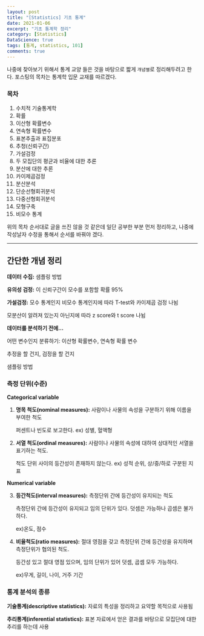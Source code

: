 ```yaml
---
layout: post
title: "[Statistics] 기초 통계"
date: 2021-01-06
excerpt: "기초 통계학 정리"
category: [Statistics]
DataScience: true
tags: [통계, statistics, 101]
comments: true
---
```


나중에 찾아보기 위해서 통계 교양 들은 것을 바탕으로 짧게 `개념별`로 정리해두려고 한다.
포스팅의 목차는 통계학 입문 교재를 따르겠다.

### 목차
1. 수치적 기술통계학
2. 확률
3. 이산형 확률변수
4. 연속형 확률변수
5. 표본추출과 표집분포
6. 추청(신뢰구간)
7. 가설검정
8. 두 모집단의 평균과 비율에 대한 추론
9. 분산에 대한 추론
10. 카이제곱검정
11. 분산분석
12. 단순선형회귀분석
13. 다중선형회귀분석
14. 모형구축
15. 비모수 통계



위의 목차 순서대로 글을 쓰진 않을 것 같은데 일단 공부한 부분 먼저 정리하고, 나중에 작성날자 수정을 통해서 순서를 바꿔야 겠다.

---



## 간단한 개념 정리



**데이터 수집:** 샘플링 방법 

**유의성 검정:** 이 신뢰구간이 모수를 포함할 확률 95%

**가설검정:** 모수 통계인지 비모수 통계인지에 따라 T-test와 카이제곱 검정 나뉨

모분산이 알려져 있는지 아닌지에 따라 z score와 t score 나뉨





**데이터를 분석하기 전에...**

어떤 변수인지 분류하기: 이산형 확률변수, 연속형 확률 변수

추정을 할 건지, 검정을 할 건지

샘플링 방법





### 측정 단위(수준)

**Categorical variable**

1. **명목 척도(nominal measures):** 사람이나 사물의 속성을 구분하기 위해 이름을 부여한 척도

   퍼센트나 빈도로 보고한다. ex) 성별, 혈액형

2. **서열 척도(ordinal measures):** 사람이나 사물의 속성에 대하여 상대적인 서열을 표기하는 척도. 

   척도 단위 사이의 등간성이 존재하지 않는다. ex) 성적 순위, 상/중/하로 구분된 지표

**Numerical variable**

3. **등간척도(interval measures):** 측정단위 간에 등간성이 유지되는 척도

   측정단위 간에 등간성이 유지되고 임의 단위가 있다. 덧셈은 가능하나 곱셈은 불가하다.

   ex)온도, 점수

4. **비율척도(ratio measures):** 절대 영점을 갖고 측정단위 간에 등간성을 유지하며 측정단위가 협의된 척도.

   등간성 있고 절대 영점 있으며, 임의 단위가 있어 덧셈, 곱셈 모두 가능하다.

   ex)무게, 길이, 나이, 거주 기간





### **통계 분석의 종류**

**기술통계(descriptive statistics):** 자료의 특성을 정리하고 요약할 목적으로 사용됨

**추리통계(inferential statistics):** 표본 자료에서 얻은 결과를 바탕으로 모집단에 대한 추리를 하는데 사용